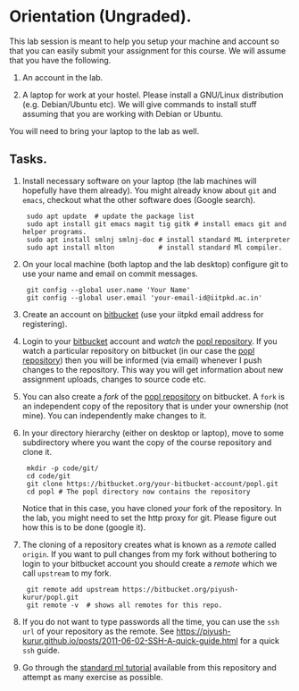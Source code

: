 # Orientation (Ungraded).

This lab session is meant to help you setup your machine and account
so that you can easily submit your assignment for this course. We will
assume that you have the following.

1. An account in the lab.

2. A laptop for work at your hostel. Please install a GNU/Linux
   distribution (e.g. Debian/Ubuntu etc). We will give commands to install
   stuff assuming that you are working with Debian or Ubuntu.


You will need to bring your laptop to the lab as well.

## Tasks.

1. Install necessary software on your laptop (the lab machines will
   hopefully have them already). You might already know about `git`
   and `emacs`, checkout what the other software does (Google search).

	    sudo apt update  # update the package list
        sudo apt install git emacs magit tig gitk # install emacs git and helper programs.
        sudo apt install smlnj smlnj-doc # install standard ML interpreter
        sudo apt install mlton           # install standard Ml compiler.


2. On your local machine (both laptop and the lab desktop) configure
   git to use your name and email on commit messages.

        git config --global user.name 'Your Name'
		git config --global user.email 'your-email-id@iitpkd.ac.in'


3. Create an account on [bitbucket] (use your iitpkd email address for
   registering).

4. Login to your [bitbucket] account and _watch_ the [popl
   repository][popl]. If you watch a particular repository on
   bitbucket (in our case the [popl repository][popl]) then you will
   be informed (via email) whenever I push changes to the
   repository. This way you will get information about new assignment
   uploads, changes to source code etc.

5. You can also create a _fork_ of the [popl repository][popl] on
   bitbucket. A `fork` is an independent copy of the repository that
   is under your ownership (not mine). You can independently make
   changes to it.

6. In your directory hierarchy (either on desktop or laptop), move to
   some subdirectory where you want the copy of the course repository
   and clone it.

        mkdir -p code/git/
        cd code/git
		git clone https://bitbucket.org/your-bitbucket-account/popl.git
		cd popl # The popl directory now contains the repository
   Notice that in this case, you have cloned _your_ fork of the repository.
   In the lab, you might need to set the http proxy for git. Please figure
   out how this is to be done (google it).

7. The cloning of a repository creates what is known as a _remote_
   called `origin`. If you want to pull changes from my fork without
   bothering to login to your bitbucket account you should create a
   _remote_ which we call `upstream` to my fork.

        git remote add upstream https://bitbucket.org/piyush-kurur/popl.git
        git remote -v  # shows all remotes for this repo.

8. If you do not want to type passwords all the time, you can use the
   `ssh url` of your repository as the remote. See
   https://piyush-kurur.github.io/posts/2011-06-02-SSH-A-quick-guide.html
   for a quick `ssh` guide.

9. Go through the [standard ml tutorial][sml-tutorial] available from
   this repository and attempt as many exercise as possible.

[bitbucket]: <https://bitbucket.org> "Bitbucket"
[popl]: <https://bitbucket.org/piyush-kurur/popl> "PoPL course repository"
[sml-tutorial]: <../sml/tutorial.sml> "SML tutorial"
